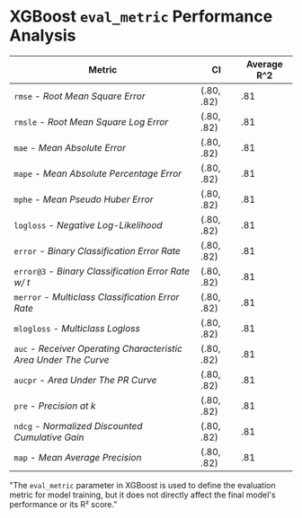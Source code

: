# XGBoost `eval_metric` Performance Analysis
| Metric | CI | Average R^2 |
|-|-|-|
|`rmse` - *Root Mean Square Error*|(.80, .82)|.81
|`rmsle` - *Root Mean Square Log Error*|(.80, .82)|.81
|`mae` - *Mean Absolute Error*|(.80, .82)|.81
|`mape` - *Mean Absolute Percentage Error*|(.80, .82)|.81
|`mphe` - *Mean Pseudo Huber Error*|(.80, .82)|.81
|`logloss` - *Negative Log-Likelihood*|(.80, .82)|.81
|`error` - *Binary Classification Error Rate*|(.80, .82)|.81
|`error@3` - *Binary Classification Error Rate w/ t*|(.80, .82)|.81
|`merror` - *Multiclass Classification Error Rate*|(.80, .82)|.81
|`mlogloss` - *Multiclass Logloss*|(.80, .82)|.81
|`auc` - *Receiver Operating Characteristic Area Under The Curve*|(.80, .82)|.81
|`aucpr` - *Area Under The PR Curve*|(.80, .82)|.81
|`pre` - *Precision at k*|(.80, .82)|.81
|`ndcg` - *Normalized Discounted Cumulative Gain*|(.80, .82)|.81
|`map` - *Mean Average Precision*|(.80, .82)|.81

"The `eval_metric` parameter in XGBoost is used to define the evaluation metric for model training, but it does not directly affect the final model's performance or its R² score."
